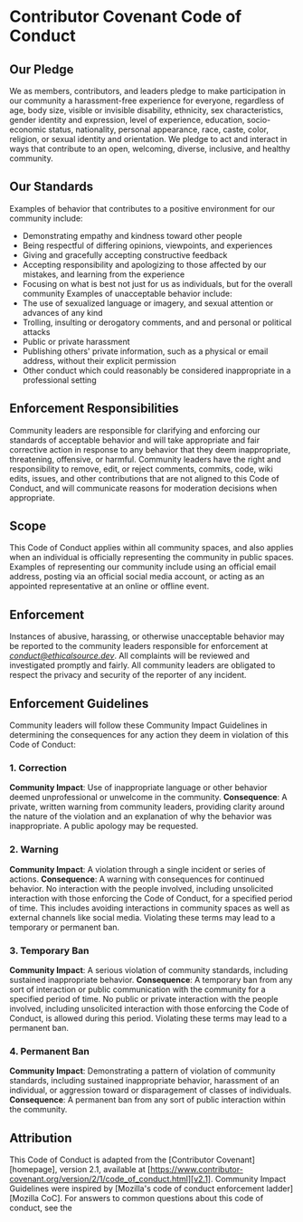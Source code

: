 # Contributor Covenant Code of Conduct
## Our Pledge
We as members, contributors, and leaders pledge to make participation in our community a harassment-free experience for everyone, regardless of age, body size, visible or invisible disability, ethnicity, sex characteristics, gender identity and expression, level of experience, education, socio-economic status, nationality, personal appearance, race, caste, color, religion, or sexual identity and orientation. We pledge to act and interact in ways that contribute to an open, welcoming, diverse, inclusive, and healthy community.
## Our Standards
Examples of behavior that contributes to a positive environment for our community include:
* Demonstrating empathy and kindness toward other people
* Being respectful of differing opinions, viewpoints, and experiences
* Giving and gracefully accepting constructive feedback
* Accepting responsibility and apologizing to those affected by our mistakes, and learning from the experience
* Focusing on what is best not just for us as individuals, but for the overall community
Examples of unacceptable behavior include:
* The use of sexualized language or imagery, and sexual attention or advances of any kind
* Trolling, insulting or derogatory comments, and and personal or political attacks
* Public or private harassment
* Publishing others' private information, such as a physical or email address, without their explicit permission
* Other conduct which could reasonably be considered inappropriate in a professional setting
## Enforcement Responsibilities
Community leaders are responsible for clarifying and enforcing our standards of acceptable behavior and will take appropriate and fair corrective action in response to any behavior that they deem inappropriate, threatening, offensive, or harmful. Community leaders have the right and responsibility to remove, edit, or reject comments, commits, code, wiki edits, issues, and other contributions that are not aligned to this Code of Conduct, and will communicate reasons for moderation decisions when appropriate.
## Scope
This Code of Conduct applies within all community spaces, and also applies when an individual is officially representing the community in public spaces. Examples of representing our community include using an official email address, posting via an official social media account, or acting as an appointed representative at an online or offline event.
## Enforcement
Instances of abusive, harassing, or otherwise unacceptable behavior may be reported to the community leaders responsible for enforcement at *conduct@ethicalsource.dev*. All complaints will be reviewed and investigated promptly and fairly. All community leaders are obligated to respect the privacy and security of the reporter of any incident.
## Enforcement Guidelines
Community leaders will follow these Community Impact Guidelines in determining the consequences for any action they deem in violation of this Code of Conduct:
### 1. Correction
**Community Impact**: Use of inappropriate language or other behavior deemed unprofessional or unwelcome in the community. **Consequence**: A private, written warning from community leaders, providing clarity around the nature of the violation and an explanation of why the behavior was inappropriate. A public apology may be requested.
### 2. Warning
**Community Impact**: A violation through a single incident or series of actions. **Consequence**: A warning with consequences for continued behavior. No interaction with the people involved, including unsolicited interaction with those enforcing the Code of Conduct, for a specified period of time. This includes avoiding interactions in community spaces as well as external channels like social media. Violating these terms may lead to a temporary or permanent ban.
### 3. Temporary Ban
**Community Impact**: A serious violation of community standards, including sustained inappropriate behavior. **Consequence**: A temporary ban from any sort of interaction or public communication with the community for a specified period of time. No public or private interaction with the people involved, including unsolicited interaction with those enforcing the Code of Conduct, is allowed during this period. Violating these terms may lead to a permanent ban.
### 4. Permanent Ban
**Community Impact**: Demonstrating a pattern of violation of community standards, including sustained inappropriate behavior, harassment of an individual, or aggression toward or disparagement of classes of individuals. **Consequence**: A permanent ban from any sort of public interaction within the community.
## Attribution
This Code of Conduct is adapted from the [Contributor Covenant][homepage], version 2.1, available at [https://www.contributor-covenant.org/version/2/1/code_of_conduct.html][v2.1]. Community Impact Guidelines were inspired by [Mozilla's code of conduct enforcement ladder][Mozilla CoC]. For answers to common questions about this code of conduct, see the
